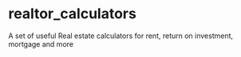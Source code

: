 # realtor_calculators
A set of useful Real estate calculators for rent, return on investment, mortgage and more
